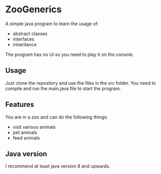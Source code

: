 # ZooGenerics
A simple java program to learn the usage of:
* abstract classes
* interfaces
* inheritance

The program has no UI so you need to play it on the console.
## Usage
Just clone the repository and use the files in the src folder. You need to compile and run the main.java file to start the program.
## Features
You are in a zoo and can do the following things:
* visit various animals
* pet animals
* feed animals
## Java version
I recommend at least java version 8 and upwards.

